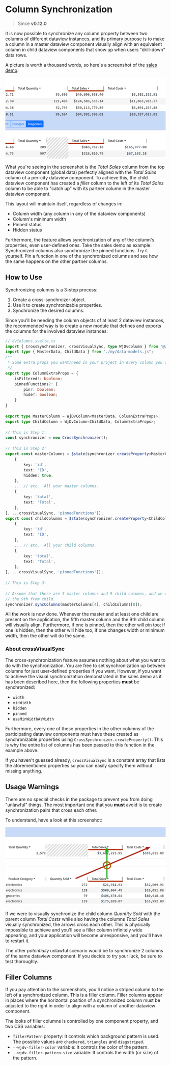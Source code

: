 # Column Synchronization

> Since **v0.12.0**

It is now possible to synchronize any column property between two columns of different dataview instances, and its 
primary purpose is to make a column in a master dataview component visually align with an equivalent column in child 
dataview components that show up when users "drill-down" data rows.

A picture is worth a thousand words, so here's a screenshot of the [sales demo](https://wjsoftware.github.io/wjfe-dataview/sales):

![Column Synchronization Sample](./Col%20Sync%20Sample.png)

What you're seeing in the screenshot is the *Total Sales* column from the top dataview component (global data) 
perfectly aligned with the *Total Sales* column of a per-city dataview component.  To achieve this, the child dataview 
component has created a *filler* column to the left of its *Total Sales* column to be able to "catch up" with its 
partner column in the master dataview component.

This layout will maintain itself, regardless of changes in:

- Column width (any column in any of the dataview components)
- Column's minimum width
- Pinned status
- Hidden status

Furthermore, the feature allows synchronization of any of the column's properties, even user-defined ones.  Take the 
sales demo as example:  Synchronized columns also synchronize the pinned functions.  Try it yourself.  Pin a function 
in one of the synchronized columns and see how the same happens on the other partner columns.

## How to Use

Synchronizing columns is a 3-step process:

1. Create a cross-synchroizer object.
2. Use it to create synchronizable properties.
3. Synchronize the desired columns.

Since you'll be needing the column objects of at least 2 dataview instances, the recommended way is to create a new 
module that defines and exports the columns for the involved dataview instances:

```typescript
// dvColumns.svelte.ts
import { CrossSynchronizer, crossVisualSync, type WjDvColumn } from "@wjfe/dataview";
import type { MasterData, ChildData } from "./my/data-models.js";
/**
 * Some extra props you want/need in your project in every column you define.
 */
export type ColumnExtraProps = {
    isFiltered?: boolean;
    pinnedFunctions?: {
        pin?: boolean;
        hide?: boolean;
    }
}

export type MasterColumn = WjDvColumn<MasterData, ColumnExtraProps>;
export type ChildColumn = WjDvColumn<ChildData, ColumnExtraProps>;

// This is Step 1:
const synchronizer = new CrossSynchronizer();

// This is Step 2:
export const masterColumns = $state(synchronizer.createProperty<MasterColumn>([
    {
        key: 'id',
        text: 'ID',
        hidden: true,
    },
    ... // etc.  All your master columns.
    {
        key: 'total',
        text: 'Total',
    },
], ...crossVisualSync, 'pinnedFunctions'));
export const childColumns = $state(synchronizer.createProperty<ChildColumn>([
    {
        key: 'id',
        text: 'ID',
    },
    ... // etc.  All your child columns.
    {
        key: 'total',
        text: 'Total',
    },
], ...crossVisualSync, 'pinnedFunctions'));

// This is Step 3:

// Assume that there are 5 master columns and 9 child columns, and we want the fifth from master to synchronize with 
// the 9th from child.
synchronizer.syncColumns(masterColumns[4], childColumns[8]);
```

All the work is now done.  Whenever the master and at least one child are present on the application, the fifth master 
column and the 9th child column will visually align.  Furthermore, if one is pinned, then the other will pin too; if 
one is hidden, then the other will hide too; if one changes width or minimum width, then the other will do the same.

### About crossVisualSync

The cross-synchronization feature assumes nothing about what you want to do with the synchronization.  You are free to 
set synchronization up between columns for just user-defined properties if you want.  However, if you want to achieve 
the visual synchronization demonstrated in the sales demo as it has been described here, then the following properties 
**must** be synchronized:

- `width`
- `minWidth`
- `hidden`
- `pinned`
- `useMinWidthAsWidth`

Furthermore, every one of these properties in the other columns of the participating dataview components must have 
these created as synchronizable properties using `CrossSynchronizer.createProperty()`.  This is why the entire list of 
columns has been passed to this function in the example above.

If you haven't guessed already, `crossVisualSync` is a constant array that lists the aforementioned properties so you 
can easily specify them without missing anything.

## Usage Warnings

There are no special checks in the package to prevent you from doing "unlawful" things.  The most important one that 
you **must** avoid is to create synchronization pairs that cross each other.

To understand, have a look at this screenshot:

![Pair Crossing](./Pair%20Corssing.png)

If we were to visually synchronize the child column *Quantity Sold* with the parent column *Total Costs* while also 
having the columns *Total Sales* visually synchronized, the arrows cross each other.  This is physically impossible to 
achieve and you'll see a filler column infinitely wide appearing, and your application will become unresponsive, and 
you'll have to restart it.

The other *potentially* unlawful scenario would be to synchronize 2 columns of the same dataview component.  If you 
decide to try your luck, be sure to test thoroughly.

## Filler Columns

If you pay attention to the screenshots, you'll notice a striped column to the left of a synchronized column.  This is 
a filler column.  Filler columns appear in places where the horizontal position of a synchronized column must be 
adjusted to the right in order to align with a column of another dataview component.

The looks of filler columns is controlled by one component property, and two CSS variables:

+ `fillerPattern` property:  It controls which background pattern is used.  The possible values are `checkered`, 
`triangles` and `diagstriped`.
+ `--wjdv-filler-color` variable:  It controls the color of the pattern.
+ `--wjdv-filler-pattern-size` variable:  It controls the width (or size) of the pattern.
